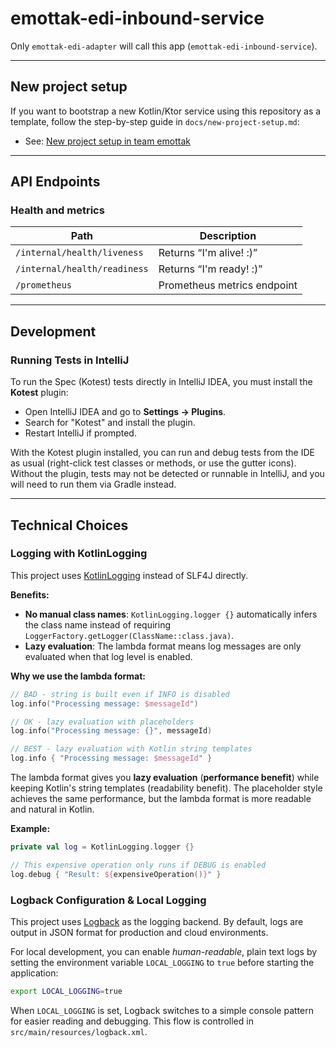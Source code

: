 # emottak-edi-inbound-service

Only `emottak-edi-adapter` will call this app (`emottak-edi-inbound-service`).

---

## New project setup

If you want to bootstrap a new Kotlin/Ktor service using this repository as a template, follow the step-by-step guide in `docs/new-project-setup.md`:

- See: [New project setup in team emottak](docs/new-project-setup.md)

---

## API Endpoints

### Health and metrics

| Path                         | Description                 |
|------------------------------|-----------------------------|
| `/internal/health/liveness`  | Returns “I'm alive! :)”     |
| `/internal/health/readiness` | Returns “I'm ready! :)”     |
| `/prometheus`                | Prometheus metrics endpoint |

----

## Development

### Running Tests in IntelliJ

To run the Spec (Kotest) tests directly in IntelliJ IDEA, you must install the **Kotest** plugin:

- Open IntelliJ IDEA and go to **Settings -> Plugins**.
- Search for "Kotest" and install the plugin.
- Restart IntelliJ if prompted.

With the Kotest plugin installed, you can run and debug tests from the IDE as usual (right-click test classes or methods, or use the gutter icons). Without the plugin, tests may not be detected or runnable in IntelliJ, and you will need to run them via Gradle instead.

---

## Technical Choices

### Logging with KotlinLogging

This project uses [KotlinLogging](https://github.com/oshai/kotlin-logging) instead of SLF4J directly.

**Benefits:**

- **No manual class names**: `KotlinLogging.logger {}` automatically infers the class name instead of requiring `LoggerFactory.getLogger(ClassName::class.java)`.
- **Lazy evaluation**: The lambda format means log messages are only evaluated when that log level is enabled.

**Why we use the lambda format:**

```kotlin
// BAD - string is built even if INFO is disabled
log.info("Processing message: $messageId")

// OK - lazy evaluation with placeholders
log.info("Processing message: {}", messageId)

// BEST - lazy evaluation with Kotlin string templates  
log.info { "Processing message: $messageId" }
```

The lambda format gives you **lazy evaluation** (**performance benefit**) while keeping Kotlin's string templates (readability benefit). 
The placeholder style achieves the same performance, but the lambda format is more readable and natural in Kotlin.

**Example:**

```kotlin
private val log = KotlinLogging.logger {}

// This expensive operation only runs if DEBUG is enabled
log.debug { "Result: ${expensiveOperation()}" }
```

### Logback Configuration & Local Logging

This project uses [Logback](https://logback.qos.ch/) as the logging backend. By default, logs are output in JSON format for production and cloud environments.

For local development, you can enable _human-readable_, plain text logs by setting the environment variable `LOCAL_LOGGING` to `true` before starting the application:

```bash
export LOCAL_LOGGING=true
```

When `LOCAL_LOGGING` is set, Logback switches to a simple console pattern for easier reading and debugging. This flow is controlled in `src/main/resources/logback.xml`.
